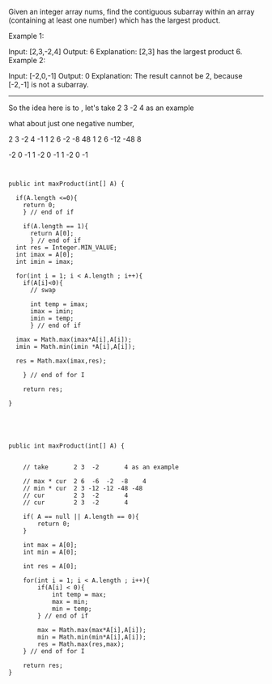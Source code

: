 Given an integer array nums, find the contiguous subarray within an array (containing at least one number) which has the largest product.

Example 1:

Input: [2,3,-2,4]
Output: 6
Explanation: [2,3] has the largest product 6.
Example 2:

Input: [-2,0,-1]
Output: 0
Explanation: The result cannot be 2, because [-2,-1] is not a subarray.

---

So the idea here is to ,
let's take 2 3 -2 4 as an example

what about just one negative number,

  2 3  -2 4   -1
1 2 6  -2 -8  48
1 2 6 -12 -48  8

  -2 0 -1
1 -2 0 -1
1 -2 0 -1



```


public int maxProduct(int[] A) {

  if(A.length <=0){
    return 0;
    } // end of if

    if(A.length == 1){
      return A[0];
      } // end of if
  int res = Integer.MIN_VALUE;
  int imax = A[0];
  int imin = imax;

  for(int i = 1; i < A.length ; i++){
    if(A[i]<0){
      // swap

      int temp = imax;
      imax = imin;
      imin = temp;
      } // end of if

  imax = Math.max(imax*A[i],A[i]);
  imin = Math.min(imin *A[i],A[i]);

  res = Math.max(imax,res);

    } // end of for I

    return res;

}


```


```



public int maxProduct(int[] A) {


    // take       2 3  -2       4 as an example

    // max * cur  2 6  -6  -2  -8    4
    // min * cur  2 3 -12 -12 -48 -48
    // cur        2 3  -2       4
    // cur        2 3  -2       4

    if( A == null || A.length == 0){
        return 0;
    }

    int max = A[0];
    int min = A[0];

    int res = A[0];

    for(int i = 1; i < A.length ; i++){
        if(A[i] < 0){
            int temp = max;
            max = min;
            min = temp;
        } // end of if

        max = Math.max(max*A[i],A[i]);
        min = Math.min(min*A[i],A[i]);
        res = Math.max(res,max);
    } // end of for I

    return res;
}


```
